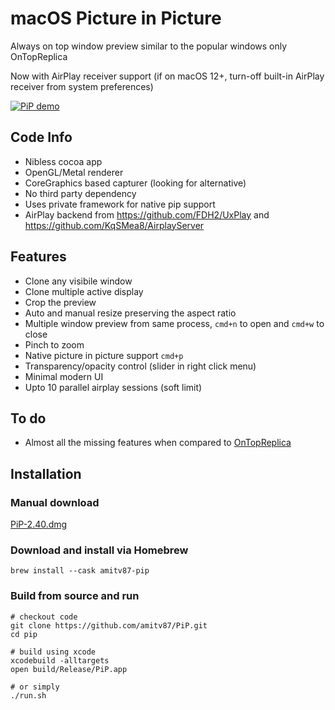 # macOS Picture in Picture

Always on top window preview similar to the popular windows only OnTopReplica

Now with AirPlay receiver support (if on macOS 12+, turn-off built-in AirPlay receiver from system preferences)

[![PiP demo](https://img.youtube.com/vi/MDte5sZCRnY/0.jpg)](https://www.youtube.com/watch?v=MDte5sZCRnY)

## Code Info
* Nibless cocoa app
* OpenGL/Metal renderer
* CoreGraphics based capturer (looking for alternative)
* No third party dependency
* Uses private framework for native pip support
* AirPlay backend from https://github.com/FDH2/UxPlay and https://github.com/KqSMea8/AirplayServer

## Features
* Clone any visibile window
* Clone multiple active display
* Crop the preview
* Auto and manual resize preserving the aspect ratio
* Multiple window preview from same process, ```cmd+n``` to open and ```cmd+w``` to close
* Pinch to zoom
* Native picture in picture support ```cmd+p```
* Transparency/opacity control (slider in right click menu)
* Minimal modern UI
* Upto 10 parallel airplay sessions (soft limit)

## To do
* Almost all the missing features when compared to [OnTopReplica](https://github.com/LorenzCK/OnTopReplica)

## Installation

### Manual download

[PiP-2.40.dmg](https://github.com/amitv87/PiP/releases/download/v2.40/PiP-2.40.dmg)

### Download and install via Homebrew

```
brew install --cask amitv87-pip
```

### Build from source and run

```
# checkout code
git clone https://github.com/amitv87/PiP.git
cd pip

# build using xcode
xcodebuild -alltargets
open build/Release/PiP.app

# or simply
./run.sh
```
